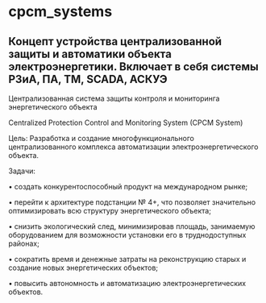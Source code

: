 # cpcm_systems
## Концепт устройства централизованной защиты и автоматики объекта электроэнергетики. Включает в себя системы РЗиА, ПА, ТМ, SCADA, АСКУЭ

Централизованная система защиты контроля и мониторинга энергетического объекта

Centralized Protection Control and Monitoring System 
(CPCM System)

Цель:
Разработка и создание многофункционального централизованного комплекса автоматизации электроэнергетического объекта.

Задачи:

•	создать конкурентоспособный продукт на международном рынке;

•	перейти к архитектуре подстанции № 4+, что позволяет значительно оптимизировать всю структуру энергетического объекта;

•	снизить экологический след, минимизировав площадь, занимаемую оборудованием для возможности установки его в труднодоступных районах;

•	сократить время и денежные затраты на реконструкцию старых и создание новых энергетических объектов;

•	повысить автономность и автоматизацию электроэнергетических объектов.
